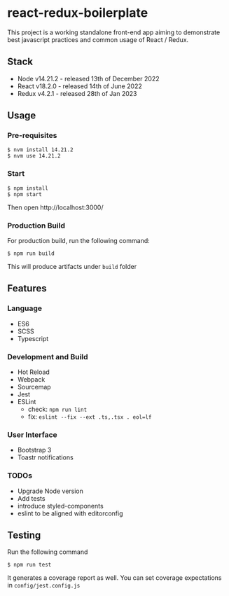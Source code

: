 # react-redux-boilerplate

This project is a working standalone front-end app aiming to demonstrate best javascript practices and common usage of React / Redux.

## Stack
- Node v14.21.2 - released 13th of December 2022
- React v18.2.0 - released 14th of June 2022
- Redux v4.2.1 - released 28th of Jan 2023

## Usage

### Pre-requisites

```
$ nvm install 14.21.2
$ nvm use 14.21.2
```

### Start

```
$ npm install
$ npm start
```

Then open http://localhost:3000/

### Production Build

For production build, run the following command:

```
$ npm run build
```

This will produce artifacts under ``build`` folder

## Features

### Language
- ES6
- SCSS
- Typescript

### Development and Build
- Hot Reload
- Webpack
- Sourcemap
- Jest
- ESLint
  - check: ``npm run lint``
  - fix: ``eslint --fix --ext .ts,.tsx . eol=lf``

### User Interface
- Bootstrap 3
- Toastr notifications

### TODOs

- Upgrade Node version
- Add tests
- introduce styled-components
- eslint to be aligned with editorconfig

## Testing

Run the following command

```
$ npm run test
``` 

It generates a coverage report as well. You can set coverage expectations in ``config/jest.config.js``
